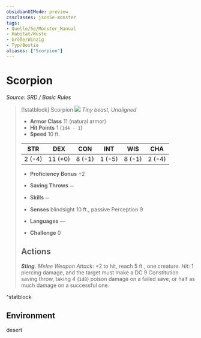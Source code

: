 ```yaml
---
obsidianUIMode: preview
cssclasses: json5e-monster
tags:
- Quelle/5e/Monster_Manual
- Habitat/Wüste
- Größe/Winzig
- Typ/Bestie
aliases: ["Scorpion"]
---
```

# Scorpion
*Source: SRD / Basic Rules*  

> [!statblock] Scorpion
> ![](compendium/bestiary/beast/token/scorpion.png#token)
> *Tiny beast, Unaligned*
> 
> - **Armor Class** 11  (natural armor)
> - **Hit Points** 1 (`1d4 - 1`)
> - **Speed** 10 ft.
> 
> |STR|DEX|CON|INT|WIS|CHA|
> |:---:|:---:|:---:|:---:|:---:|:---:|
> | 2 (-4)|11 (+0)| 8 (-1)| 1 (-5)| 8 (-1)| 2 (-4)|
> 
> - **Proficiency Bonus** +2
> - **Saving Throws** ⏤
> - **Skills** ⏤
> - **Senses** blindsight 10 ft., passive Perception 9
> 
> - **Languages** —
> - **Challenge** 0
> 
> ## Actions
> 
> ***Sting.*** *Melee Weapon Attack:* +2 to hit, reach 5 ft., one creature. *Hit:* 1 piercing damage, and the target must make a DC 9 Constitution saving throw, taking 4 (`1d8`) poison damage on a failed save, or half as much damage on a successful one.
^statblock

## Environment

desert